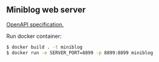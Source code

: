 ## Miniblog web server

[OpenAPI specification.](api.yaml)

Run docker container:
```bash
$ docker build . -t miniblog
$ docker run -e SERVER_PORT=8899 -p 8899:8899 miniblog
```
